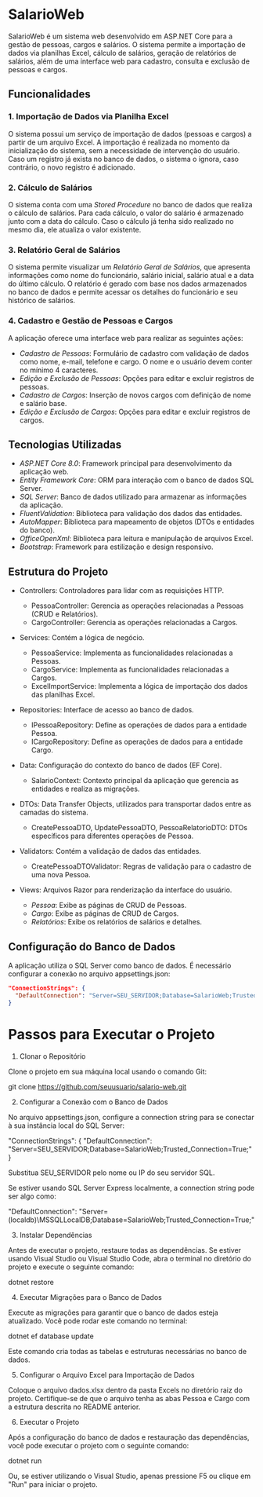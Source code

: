 # SalarioWeb

SalarioWeb é um sistema web desenvolvido em ASP.NET Core para a gestão de pessoas, cargos e salários. O sistema permite a importação de dados via planilhas Excel, cálculo de salários, geração de relatórios de salários, além de uma interface web para cadastro, consulta e exclusão de pessoas e cargos.

## Funcionalidades

### 1. Importação de Dados via Planilha Excel
O sistema possui um serviço de importação de dados (pessoas e cargos) a partir de um arquivo Excel. A importação é realizada no momento da inicialização do sistema, sem a necessidade de intervenção do usuário. Caso um registro já exista no banco de dados, o sistema o ignora, caso contrário, o novo registro é adicionado.

### 2. Cálculo de Salários
O sistema conta com uma *Stored Procedure* no banco de dados que realiza o cálculo de salários. Para cada cálculo, o valor do salário é armazenado junto com a data do cálculo. Caso o cálculo já tenha sido realizado no mesmo dia, ele atualiza o valor existente.

### 3. Relatório Geral de Salários
O sistema permite visualizar um *Relatório Geral de Salários*, que apresenta informações como nome do funcionário, salário inicial, salário atual e a data do último cálculo. O relatório é gerado com base nos dados armazenados no banco de dados e permite acessar os detalhes do funcionário e seu histórico de salários.

### 4. Cadastro e Gestão de Pessoas e Cargos
A aplicação oferece uma interface web para realizar as seguintes ações:
- *Cadastro de Pessoas*: Formulário de cadastro com validação de dados como nome, e-mail, telefone e cargo. O nome e o usuário devem conter no mínimo 4 caracteres.
- *Edição e Exclusão de Pessoas*: Opções para editar e excluir registros de pessoas.
- *Cadastro de Cargos*: Inserção de novos cargos com definição de nome e salário base.
- *Edição e Exclusão de Cargos*: Opções para editar e excluir registros de cargos.

## Tecnologias Utilizadas
- *ASP.NET Core 8.0*: Framework principal para desenvolvimento da aplicação web.
- *Entity Framework Core*: ORM para interação com o banco de dados SQL Server.
- *SQL Server*: Banco de dados utilizado para armazenar as informações da aplicação.
- *FluentValidation*: Biblioteca para validação dos dados das entidades.
- *AutoMapper*: Biblioteca para mapeamento de objetos (DTOs e entidades do banco).
- *OfficeOpenXml*: Biblioteca para leitura e manipulação de arquivos Excel.
- *Bootstrap*: Framework para estilização e design responsivo.

## Estrutura do Projeto

- Controllers: Controladores para lidar com as requisições HTTP.
  - PessoaController: Gerencia as operações relacionadas a Pessoas (CRUD e Relatórios).
  - CargoController: Gerencia as operações relacionadas a Cargos.
  
- Services: Contém a lógica de negócio.
  - PessoaService: Implementa as funcionalidades relacionadas a Pessoas.
  - CargoService: Implementa as funcionalidades relacionadas a Cargos.
  - ExcelImportService: Implementa a lógica de importação dos dados das planilhas Excel.
  
- Repositories: Interface de acesso ao banco de dados.
  - IPessoaRepository: Define as operações de dados para a entidade Pessoa.
  - ICargoRepository: Define as operações de dados para a entidade Cargo.

- Data: Configuração do contexto do banco de dados (EF Core).
  - SalarioContext: Contexto principal da aplicação que gerencia as entidades e realiza as migrações.

- DTOs: Data Transfer Objects, utilizados para transportar dados entre as camadas do sistema.
  - CreatePessoaDTO, UpdatePessoaDTO, PessoaRelatorioDTO: DTOs específicos para diferentes operações de Pessoa.

- Validators: Contém a validação de dados das entidades.
  - CreatePessoaDTOValidator: Regras de validação para o cadastro de uma nova Pessoa.

- Views: Arquivos Razor para renderização da interface do usuário.
  - *Pessoa*: Exibe as páginas de CRUD de Pessoas.
  - *Cargo*: Exibe as páginas de CRUD de Cargos.
  - *Relatórios*: Exibe os relatórios de salários e detalhes.

## Configuração do Banco de Dados

A aplicação utiliza o SQL Server como banco de dados. É necessário configurar a conexão no arquivo appsettings.json:

```json
"ConnectionStrings": {
  "DefaultConnection": "Server=SEU_SERVIDOR;Database=SalarioWeb;Trusted_Connection=True;"
}
```

# Passos para Executar o Projeto

1. Clonar o Repositório

Clone o projeto em sua máquina local usando o comando Git:

git clone https://github.com/seuusuario/salario-web.git

2. Configurar a Conexão com o Banco de Dados

No arquivo appsettings.json, configure a connection string para se conectar à sua instância local do SQL Server:

"ConnectionStrings": {
  "DefaultConnection": "Server=SEU_SERVIDOR;Database=SalarioWeb;Trusted_Connection=True;"
}

Substitua SEU_SERVIDOR pelo nome ou IP do seu servidor SQL.

Se estiver usando SQL Server Express localmente, a connection string pode ser algo como:


"DefaultConnection": "Server=(localdb)\\MSSQLLocalDB;Database=SalarioWeb;Trusted_Connection=True;"

3. Instalar Dependências

Antes de executar o projeto, restaure todas as dependências. Se estiver usando Visual Studio ou Visual Studio Code, abra o terminal no diretório do projeto e execute o seguinte comando:

dotnet restore

4. Executar Migrações para o Banco de Dados

Execute as migrações para garantir que o banco de dados esteja atualizado. Você pode rodar este comando no terminal:

dotnet ef database update

Este comando cria todas as tabelas e estruturas necessárias no banco de dados.

5. Configurar o Arquivo Excel para Importação de Dados

Coloque o arquivo dados.xlsx dentro da pasta Excels no diretório raiz do projeto. Certifique-se de que o arquivo tenha as abas Pessoa e Cargo com a estrutura descrita no README anterior.

6. Executar o Projeto

Após a configuração do banco de dados e restauração das dependências, você pode executar o projeto com o seguinte comando:

dotnet run

Ou, se estiver utilizando o Visual Studio, apenas pressione F5 ou clique em "Run" para iniciar o projeto.